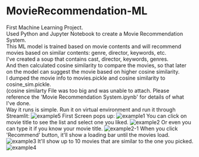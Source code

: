 # MovieRecommendation-ML<br>
First Machine Learning Project.<br>
Used Python and Jupyter Notebook to create a Movie Recommendation System.<br>
This ML model is trained based on movie contents and will recommend movies based on similar contents: genre, director, keywords, etc.<br>
I've created a soup that contains cast, director, keywords, genres.<br>
And then calculated cosine similarity to compare the movies, so that later on the model can suggest the movie based on higher cosine similarity.<br>
I dumped the movie info to movies.pickle and cosine similarity to cosine_sim.pickle.<br> 
(cosine similarty File was too big and was unable to attach. Please reference the 'Movie Recommendation System.ipynb' for details of what I've done.<br>
Way it runs is simple. Run it on virtual environment and run it through Streamlit:
![example5](https://github.com/CodeGangHC/MovieRecommendation-ML/assets/104274844/08b89246-82cd-459e-90ae-f94d7d439301)
First Screen pops up:
![example1](https://github.com/CodeGangHC/MovieRecommendation-ML/assets/104274844/26791564-b143-4e39-8b15-423ac68efed7)
You can click on movie title to see the list and select one you liked.
![example2](https://github.com/CodeGangHC/MovieRecommendation-ML/assets/104274844/8176ff21-0536-4c37-953f-c9905ab6f71a)
Or even you can type it if you know your movie title.
![example2-1](https://github.com/CodeGangHC/MovieRecommendation-ML/assets/104274844/4683e673-e851-47a7-b387-77790e27ade4)
When you click 'Recommend' button, it'll show a loading bar until the movies load.
![example3](https://github.com/CodeGangHC/MovieRecommendation-ML/assets/104274844/68f0a9d0-024b-41b4-862f-9d09afc4dda7)
It'll show up to 10 movies that are similar to the one you picked.
![example4](https://github.com/CodeGangHC/MovieRecommendation-ML/assets/104274844/ceb5705c-4dd7-45a5-876b-cc2b7aaa544c)
